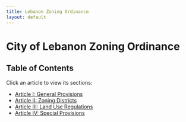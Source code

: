 ```yaml
---
title: Lebanon Zoning Ordinance
layout: default
---
```


# City of Lebanon Zoning Ordinance

## Table of Contents

Click an article to view its sections:

- [Article I: General Provisions](article-1)
- [Article II: Zoning Districts](article-2)
- [Article III: Land Use Regulations](article-3)
- [Article IV: Special Provisions](article-4)
